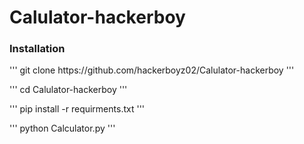 # Calulator-hackerboy
<h3> Installation  </h3>
'''
git clone https://github.com/hackerboyz02/Calulator-hackerboy
'''

'''
cd Calulator-hackerboy
'''

'''
pip install -r requirments.txt
'''

'''
python Calculator.py
'''
